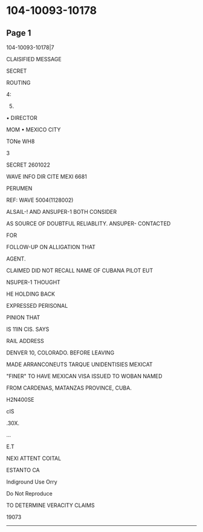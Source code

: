 # 104-10093-10178

## Page 1

104-10093-10178|7

CLAISIFIED MESSAGE

SECRET

ROUTING

4:

5.

• DIRECTOR

MOM • MEXICO CITY

TONe WH8

3

SECRET 2601022

WAVE INFO DIR CITE MEXI 6681

PERUMEN

REF: WAVE 5004(1128002)

ALSAIL-! AND ANSUPER-1 BOTH CONSIDER

AS SOURCE OF DOUBTFUL RELIABLITY. ANSUPER- CONTACTED

FOR

FOLLOW-UP ON ALLIGATION THAT

AGENT.

CLAIMED DID NOT RECALL NAME OF CUBANA PILOT EUT

NSUPER-1 THOUGHT

HE HOLDING BACK

EXPRESSED PERISONAL

PINION THAT

IS 11IN CIS. SAYS

RAIL ADDRESS

DENVER 10, COLORADO. BEFORE LEAVING

MADE ARRANCONEUTS TARQUE UNIDENTISIES MEXICAT

"FINER" TO HAVE MEXICAN VISA ISSUED TO WOBAN NAMED

FROM CARDENAS, MATANZAS PROVINCE, CUBA.

H2N400SE

cIS

.30X.

...

E.T

NEXI ATTENT COITAL

ESTANTO CA

Indiground Use Orry

Do Not Reproduce

TO DETERMINE VERACITY CLAIMS

19073

---

